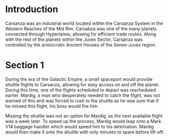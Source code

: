 # Introduction

Carsanza was an industrial world located within the Carsanza System in the Western Reaches of the Mid Rim.
Carsabza was one of the many planets connected through Hyperlanes, allowing for efficient trade routes.
Along with the rest of the planets within the Juvex Sector, Carsanza was controlled by the aristocratic Ancient Houses of the Senex-Juvex region.

# Section 1

During the era of the Galactic Empire, a small spaceport would provide shuttle flights to Carsanza, allowing for easy access on and off the planet.
During this time, one of the flights scheduled to depart was rescheduled earlier.
Mardig, a man who desperately needed to catch the flight, was not warned of this and was forced to rush to the shuttle as he was sure that if he missed this flight, his boss would fire him.

Missing the shuttle was not an option for Mardig, as the next available flight was a week later.
To speed up the process, Mardig would leap onto a Mark V14 baggage handler which would speed him to his destination.
Mardig would then make it onto the shuttle with only minutes to spare before lift-off.
